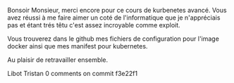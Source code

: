 Bonsoir Monsieur, merci encore pour ce cours de kurbenetes avancé. Vous avez réussi à me faire aimer un coté de l'informatique que je n'appréciais pas et étant trés têtu c'est assez incroyable comme exploit.


Vous trouverez dans le github mes fichiers de configuration pour l'image docker ainsi que mes manifest pour kubernetes.

Au plaisir de retravailler ensemble.

Libot Tristan
0 comments on commit f3e22f1
